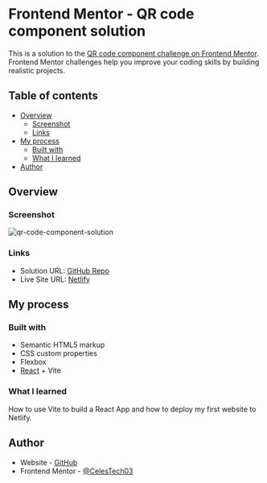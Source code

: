 # Frontend Mentor - QR code component solution

This is a solution to the [QR code component challenge on Frontend Mentor](https://www.frontendmentor.io/challenges/qr-code-component-iux_sIO_H). Frontend Mentor challenges help you improve your coding skills by building realistic projects.

## Table of contents

- [Overview](#overview)
  - [Screenshot](#screenshot)
  - [Links](#links)
- [My process](#my-process)
  - [Built with](#built-with)
  - [What I learned](#what-i-learned)
- [Author](#author)

## Overview

### Screenshot

![qr-code-component-solution](https://github.com/CelesTech03/Frontend-Mentor-Challenges-Newbie/assets/57969388/51ab30e7-1aa0-4c13-9787-11352183a679)

### Links

- Solution URL: [GitHub Repo](https://github.com/CelesTech03/Frontend-Mentor-Challenges-Newbie/tree/main/qr-code-component/qr-code-component)
- Live Site URL: [Netlify](https://celi-qr-code-component.netlify.app/)

## My process

### Built with

- Semantic HTML5 markup
- CSS custom properties
- Flexbox
- [React](https://reactjs.org/) + Vite

### What I learned

How to use Vite to build a React App and how to deploy my first website to Netlify.

## Author

- Website - [GitHub](https://github.com/CelesTech03)
- Frontend Mentor - [@CelesTech03](https://www.frontendmentor.io/profile/CelesTech03)

